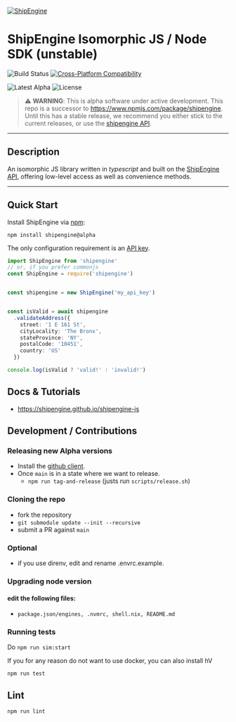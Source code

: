 [![ShipEngine](https://shipengine.github.io/img/shipengine-logo-wide.png)](https://shipengine.com)

# ShipEngine Isomorphic JS / Node SDK (unstable)
![Build Status](https://img.shields.io/github/workflow/status/shipengine/shipengine-js/CI-CD/main?label=build)
[![Cross-Platform Compatibility](https://shipengine.github.io/img/badges/os-badges.svg)](https://github.com/ShipEngine/shipengine-js/actions)

![Latest Alpha](https://img.shields.io/npm/v/shipengine/alpha)
![License](https://img.shields.io/github/license/shipengine/shipengine-js)

> ⚠ **WARNING**: This is alpha software under active development. This repo is a successor to https://www.npmjs.com/package/shipengine. Until this has a stable release, we recommend you either stick to the current releases, or use the [shipengine API](https://shipengine.github.io/shipengine-openapi/).

---

## Description
An isomorphic JS library written in _typescript_ and built on the [ShipEngine API](https://shipengine.com), offering low-level access as well as convenience methods.

---

## Quick Start

Install ShipEngine via [npm](https://www.npmjs.com/):
```
npm install shipengine@alpha
```

The only configuration requirement is an [API key](https://www.shipengine.com/docs/auth/#api-keys).
```ts
import ShipEngine from 'shipengine'
// or, if you prefer commonjs
const ShipEngine = require('shipengine')


const shipengine = new ShipEngine('my_api_key')


const isValid = await shipengine
  .validateAddress({
    street: '1 E 161 St',
    cityLocality: 'The Bronx',
    stateProvince: 'NY',
    postalCode: '10451',
    country: 'US'
  })

console.log(isValid ? 'valid!' : 'invalid!')

```
## Docs & Tutorials
- https://shipengine.github.io/shipengine-js

## Development / Contributions

### Releasing new Alpha versions
- Install the [github client](https://github.com/cli/cli).
- Once `main` is in a state where we want to release.
  - `npm run tag-and-release` (justs run `scripts/release.sh`)

### Cloning the repo
- fork the repository
- `git submodule update --init --recursive`
- submit a PR against `main`

### Optional
- if you use direnv, edit and rename .envrc.example.

### Upgrading node version
#### edit the following files:
- `package.json/engines, .nvmrc, shell.nix, README.md`

### Running tests
Do `npm run sim:start`

If you for any reason do not want to use docker, you can also install hV

```
npm run test
```
## Lint
```
npm run lint
```
